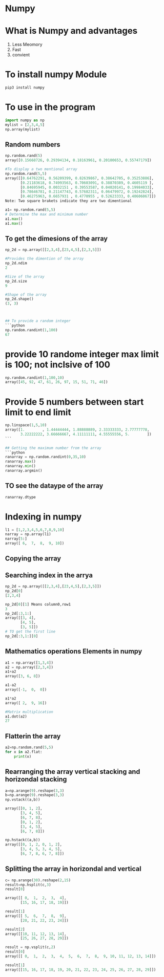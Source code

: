 # Numpy

# What is Numpy and advantages

1. Less Meomory
2. Fast
3. convient 


# To install numpy Module
```bash
pip3 install numpy
```

# To use in the program

```python
import numpy as np
mylist = [2,3,4,5]
np.array(mylist)
```

## Random numbers
```python
np.random.rand(5)
array([0.15668726, 0.29394134, 0.18163961, 0.20100653, 0.55747179])

#To display a two mentional array
np.random.rand(5,5)
array([[0.64762291, 0.56209399, 0.82639867, 0.38642705, 0.35253886],
       [0.21183618, 0.74993563, 0.70603091, 0.38870389, 0.4605119 ],
       [0.84695945, 0.0032151 , 0.39553587, 0.04020141, 0.19984033],
       [0.78646781, 0.21147743, 0.57682311, 0.06479972, 0.19242824],
       [0.46275963, 0.6657931 , 0.4770955 , 0.52623333, 0.40606067]])
Note: Two square brakets indicate they are two dimentional

a1= np.random.rand(5,5)
# Determine the max and minimum number 
a1.max()
a1.max()
```





## To get the dimesions of the array
```python
np_2d = np.array([[2,3,4],[23,4,5],[2,3,5]])

#Provides the dimention of the array
np_2d.ndim 
2

#Size of the array
np_2d.size
9

#Shape of the array
np_2d.shape()
(3, 3)



## To provide a random integer
```python
np.random.randint(1,100)
67
```

# provide 10 randome integer max limit is 100; not inclsive of 100
```python
np.random.randint(1,100,10)
array([45, 92, 47, 61, 26, 97, 15, 51, 71, 46])
```

# Provide 5 numbers between start limit to end limit

```python
np.linspace(1,5,10)
array([1.        , 1.44444444, 1.88888889, 2.33333333, 2.77777778,
       3.22222222, 3.66666667, 4.11111111, 4.55555556, 5.        ])
​```
 
## Getting the maximum number from the array
```python
ranarray = np.random.randint(0,35,10)
ranarray.max()
ranarray.min()
ranarray.argmin()
```

## TO see the dataype of the array
```python
ranarray.dtype
```


# Indexing in numpy
```python
l1 = [1,2,3,4,5,6,7,8,9,10]
narray = np.array(l1)
narray[5:]
array([ 6,  7,  8,  9, 10])
```

## Copying the array


## Searching index in the arrya
```python
np_2d = np.array([[2,3,4],[23,4,5],[2,3,5]])
np_2d[0]
[2,3,4]

np_2d[0][1] Means column0,row1
3
np_2d[:3,1:]
array([[3, 4],
       [4, 5],
       [3, 5]])
# TO get the first line
np_2d[:3,1:][0]
```

## Mathematics operations Elements in numpy
```python
a1 = np.array([1,3,4])
a2 = np.array([2,3,4])
a1+a2
array([3, 6, 8])

a1-a2
array([-1,  0,  0])

a1*a2
array([ 2,  9, 16])

#Matrix multiplication
a1.dot(a2)
27

```

## Flatterin the array
```python
a2=np.random.rand(5,5)
for x in a2.flat:
    print(x)
```

## Rearranging the array vertical stacking and horizondal stacking 
```python
a=np.arange(9).reshape(3,3)
b=np.arange(9).reshape(3,3)
np.vstack((a,b))

array([[0, 1, 2],
       [3, 4, 5],
       [6, 7, 8],
       [0, 1, 2],
       [3, 4, 5],
       [6, 7, 8]])

np.hstack((a,b))
array([[0, 1, 2, 0, 1, 2],
       [3, 4, 5, 3, 4, 5],
       [6, 7, 8, 6, 7, 8]])
```
## Splitting the array in horizondal and vertical
```python
c= np.arange(30).reshape(2,15)
result=np.hsplit(c,3)
result[0]

array([[ 0,  1,  2,  3,  4],
       [15, 16, 17, 18, 19]])

result[1]
array([[ 5,  6,  7,  8,  9],
       [20, 21, 22, 23, 24]])

result[2]
array([[10, 11, 12, 13, 14],
       [25, 26, 27, 28, 29]])

result = np.vsplit(c,2)
result[0]
array([[ 0,  1,  2,  3,  4,  5,  6,  7,  8,  9, 10, 11, 12, 13, 14]])

result[1]
array([[15, 16, 17, 18, 19, 20, 21, 22, 23, 24, 25, 26, 27, 28, 29]])
```
